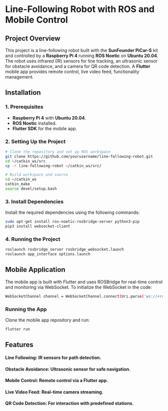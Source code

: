 # Line-Following Robot with ROS and Mobile Control

## Project Overview

This project is a line-following robot built with the **SunFounder PiCar-S** kit and controlled by a **Raspberry Pi 4** running **ROS Noetic** on **Ubuntu 20.04**. The robot uses infrared (IR) sensors for line tracking, an ultrasonic sensor for obstacle avoidance, and a camera for QR code detection. A **Flutter** mobile app provides remote control, live video feed, functionality management.

## Installation

### 1. Prerequisites

- **Raspberry Pi 4** with **Ubuntu 20.04**.
- **ROS Noetic** installed.
- **Flutter SDK** for the mobile app.

### 2. Setting Up the Project

```bash
# Clone the repository and set up ROS workspace
git clone https://github.com/yourusername/line-following-robot.git
cd ~/catkin_ws/src
cp -r line-following-robot ~/catkin_ws/src/

# Build workspace and source
cd ~/catkin_ws
catkin_make
source devel/setup.bash
```

### 3. Install Dependencies

Install the required dependencies using the following commands:

```bash
sudo apt-get install ros-noetic-rosbridge-server python3-pip
pip3 install websocket-client 
```

### 4. Running the Project

```bash
roslaunch rosbridge_server rosbridge_websocket.launch
roslaunch app_interface options.launch
```

## Mobile Application
The mobile app is built with Flutter and uses ROSBridge for real-time control and monitoring via WebSocket. To initialize the WebSocket in the code:

```bash
WebSocketChannel channel = WebSocketChannel.connect(Uri.parse('ws://<robot-ip-address>:9090'));
```
### Running the App
Clone the mobile app repository and run:
```bash
flutter run
```
## Features
#### Line Following: IR sensors for path detection.
#### Obstacle Avoidance: Ultrasonic sensor for safe navigation.
#### Mobile Control: Remote control via a Flutter app.
#### Live Video Feed: Real-time camera streaming.
#### QR Code Detection: For interaction with predefined stations.
